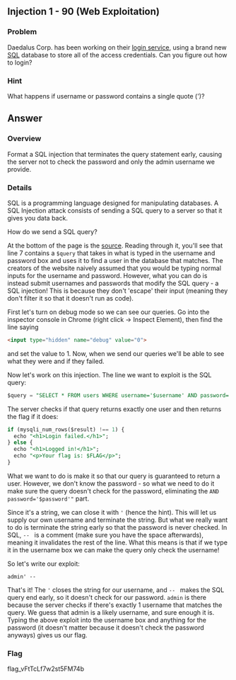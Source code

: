 ## Injection 1 - 90 (Web Exploitation)

### Problem

Daedalus Corp. has been working on their [login service](http://web2014.picoctf.com/injection1/), using a brand new [SQL](http://www.w3schools.com/sql/sql_intro.asp) database to store all of the access credentials. Can you figure out how to login?

### Hint

What happens if username or password contains a single quote (')?

## Answer

### Overview

Format a SQL injection that terminates the query statement early, causing the server not to check the password and only the admin username we provide.

### Details

SQL is a programming language designed for manipulating databases. A SQL Injection attack consists of sending a SQL query to a server so that it gives you data back.

How do we send a SQL query?

At the bottom of the page is the [source](http://web2014.picoctf.com/injection1/login.phps). Reading through it, you'll see that line 7 contains a ```$query``` that takes in what is typed in the username and password box and uses it to find a user in the database that matches. The creators of the website naively assumed that you would be typing normal inputs for the username and password. However, what you can do is instead submit usernames and passwords that modify the SQL query - a SQL injection! This is because they don't 'escape' their input (meaning they don't filter it so that it doesn't run as code).

First let's turn on debug mode so we can see our queries. Go into the inspector console in Chrome (right click -> Inspect Element), then find the line saying

```html
<input type="hidden" name="debug" value="0">
```

and set the value to 1. Now, when we send our queries we'll be able to see what they were and if they failed.

Now let's work on this injection. The line we want to exploit is the SQL query:

```sql
$query = "SELECT * FROM users WHERE username='$username' AND password='$password'";
```

The server checks if that query returns exactly one user and then returns the flag if it does:

```sql
if (mysqli_num_rows($result) !== 1) {
  echo "<h1>Login failed.</h1>";
} else {
  echo "<h1>Logged in!</h1>";
  echo "<p>Your flag is: $FLAG</p>";
}
```

What we want to do is make it so that our query is guaranteed to return a user. However, we don't know the password - so what we need to do it make sure the query doesn't check for the password, eliminating the ``` AND password='$password'" ``` part.

Since it's a string, we can close it with ```'``` (hence the hint). This will let us supply our own username and terminate the string. But what we really want to do is terminate the string early so that the password is never checked. In SQL, ```-- ``` is a comment (make sure you have the space afterwards), meaning it invalidates the rest of the line. What this means is that if we type it in the username box we can make the query only check the username!

So let's write our exploit:

```
admin' --
```

That's it! The ```'``` closes the string for our username, and ```-- ``` makes the SQL query end early, so it doesn't check for our password. ```admin``` is there because the server checks if there's exactly 1 username that matches the query. We guess that admin is a likely username, and sure enough it is. Typing the above exploit into the username box and anything for the password (it doesn't matter because it doesn't check the password anyways) gives us our flag.


### Flag

flag_vFtTcLf7w2st5FM74b
